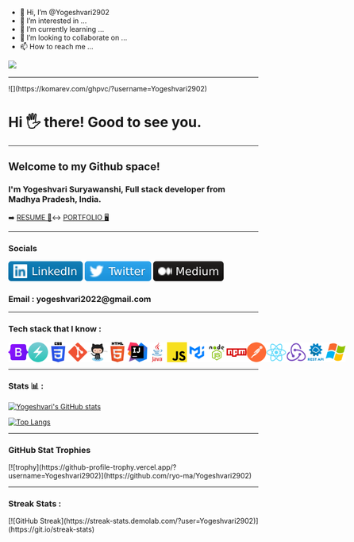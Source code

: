 - 👋 Hi, I’m @Yogeshvari2902
- 👀 I’m interested in ...
- 🌱 I’m currently learning ...
- 💞️ I’m looking to collaborate on ...
- 📫 How to reach me ...

<img src="https://camo.githubusercontent.com/417e6e178a69cc045c656d083ba983a59303f099087090269c01cacc6741ef29/68747470733a2f2f7170682e66732e71756f726163646e2e6e65742f6d61696e2d71696d672d6661376234626463336232663733653734396535633263363436643461653133" al="code gif">

<hr>
![](https://komarev.com/ghpvc/?username=Yogeshvari2902)
<h1>Hi 🖐️ there! Good to see you. </h1>
<hr>
<h2>Welcome to my Github space!</h2>
<h3>I'm Yogeshvari Suryawanshi, Full stack developer from Madhya Pradesh, India.</h3>

➡️ <a href="https://drive.google.com/file/d/1iDQE_OtCW025GJtOfhhDqgDNF2DVo8JC/view?usp=sharing">RESUME 📃</a>↔
<a href="#">PORTFOLIO 🖥️</a>

<hr>
<h3>Socials</h3>

<a href="https://www.linkedin.com/in/yogeshvari-suryawanshi/"><img src="./assets/linked in.svg"></a>
<a href="#"><img src="./assets/twitter.svg"></a>
<a href="#"><img src="./assets/medium icon.svg"></a>

<h3>Email : yogeshvari2022@gmail.com</h3>

<hr>
<h3>Tech stack that I know : </h3>

<div style="display:flex;">
<img style="width="50px" height="40px" src="./assets/techstack/bootstarp.png" alt="tech stack">
<img style="width="50px" height="40px" id="img1" src="./assets/techstack/chakraui.png" alt="tech stack">
<img style="width="50px" height="40px" id="img1" src="./assets/techstack/css.png" alt="tech stack">
<!-- <img style="width="0px"; height="40px" id="img1" src="./assets/techstack/firebase.png" alt="tech stack"> -->
<img style="width="50px" height="40px" id="img1" src="./assets/techstack/git.png" alt="tech stack">
<img style="width="50px" height="40px" id="img1" src="./assets/techstack/github.png" alt="tech stack">
<img style="width="50px" height="40px" id="img1" src="./assets/techstack/html.png" alt="tech stack">
<img style="width="50px" height="40px" id="img1" src="./assets/techstack/intelij.png" alt="tech stack">
<img style="width="50px" height="40px" id="img1" src="./assets/techstack/java.png" alt="tech stack">
<img style="width="50px" height="40px" id="img1" src="./assets/techstack/javascript.png" alt="tech stack">
<img style="width="50px" height="40px" id="img1" src="./assets/techstack/material ui.png" alt="tech stack">
<img style="width="50px" height="40px" id="img1" src="./assets/techstack/nodejs.png" alt="tech stack">
<img style="width="50px" height="40px" id="img1" src="./assets/techstack/npm'.png" alt="tech stack">
<img style="width="50px" height="40px" id="img1" src="./assets/techstack/postman.png" alt="tech stack">
<img style="width="50px" height="40px" id="img1" src="./assets/techstack/react.png" alt="tech stack">
<img style="width="50px" height="40px" id="img1" src="./assets/techstack/redux.png" alt="tech stack">
<img style="width="50px" height="40px" id="img1" src="./assets/techstack/restapi.png" alt="tech stack">
<!-- <img style="width="0px"; height="40px" id="img1" src="./assets/techstack/sass.png" alt="tech stack"> -->
<img style="width="50px" height="40px" id="img1" src="./assets/techstack/windows.png" alt="tech stack">
</div>

<hr>

<h3>Stats 📊 : </h3>

[![Yogeshvari's GitHub stats](https://github-readme-stats.vercel.app/api?username=Yogeshvari2902&count_private=true&show_icons=true&theme=flag-india&include_all_commits=true)](https://github.com/anuraghazra/github-readme-stats)

[![Top Langs](https://github-readme-stats.vercel.app/api/top-langs/?username=Yogeshvari2902&layout=compact)](https://github.com/anuraghazra/github-readme-stats)

<hr>
<h3>GitHub Stat Trophies</h3>
[![trophy](https://github-profile-trophy.vercel.app/?username=Yogeshvari2902)](https://github.com/ryo-ma/Yogeshvari2902)

<hr>

<h3>Streak Stats : </h3>
  [![GitHub Streak](https://streak-stats.demolab.com/?user=Yogeshvari2902)](https://git.io/streak-stats)


<!---
Yogeshvari2902/Yogeshvari2902 is a ✨ special ✨ repository because its `README.md` (this file) appears on your GitHub profile.
You can click the Preview link to take a look at your changes.
--->
